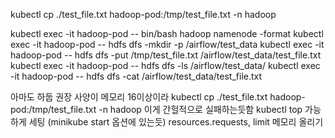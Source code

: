 kubectl cp ./test_file.txt hadoop-pod:/tmp/test_file.txt -n hadoop

kubectl exec -it hadoop-pod -- bin/bash hadoop namenode -format
kubectl exec -it hadoop-pod -- hdfs dfs -mkdir -p /airflow/test_data
kubectl exec -it hadoop-pod -- hdfs dfs -put /tmp/test_file.txt /airflow/test_data/test_file.txt
kubectl exec -it hadoop-pod -- hdfs dfs -ls /airflow/test_data/
kubectl exec -it hadoop-pod -- hdfs dfs -cat /airflow/test_data/test_file.txt

아마도 하둡 권장 사양이 메모리 16이상이라
kubectl cp ./test_file.txt hadoop-pod:/tmp/test_file.txt -n hadoop 이게 간헐적으로 실패하는듯함
kubectl top 가능하게 세팅 (minikube start 옵션에 있는듯)
resources.requests, limit 메모리 올리기
